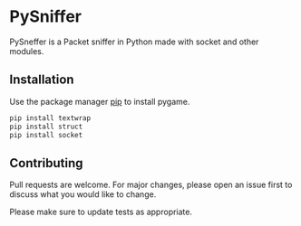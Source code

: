 # PySniffer

PySneffer is a Packet sniffer in Python made with socket and other modules.

## Installation

Use the package manager [pip](https://pip.pypa.io/en/stable/) to install pygame.

```bash
pip install textwrap
pip install struct
pip install socket
```

## Contributing
Pull requests are welcome. For major changes, please open an issue first to discuss what you would like to change.

Please make sure to update tests as appropriate.